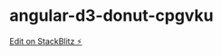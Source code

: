 # angular-d3-donut-cpgvku

[Edit on StackBlitz ⚡️](https://stackblitz.com/edit/angular-d3-donut-cpgvku)